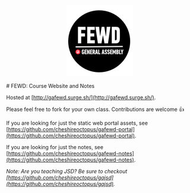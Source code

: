 <p align="center">
	<img src="img/fewd-logo.png" />
</p>
# FEWD: Course Website and Notes

Hosted at [http://gafewd.surge.sh/](http://gafewd.surge.sh/).

Please feel free to fork for your own class. Contributions are welcome 👍

If you are looking for just the static web portal assets, see [https://github.com/cheshireoctopus/gafewd-portal](https://github.com/cheshireoctopus/gafewd-portal).

If you are looking for just the notes, see [https://github.com/cheshireoctopus/gafewd-notes](https://github.com/cheshireoctopus/gafewd-notes).

*Note: Are you teaching JSD? Be sure to checkout [https://github.com/cheshireoctopus/gajsd](https://github.com/cheshireoctopus/gajsd).*
